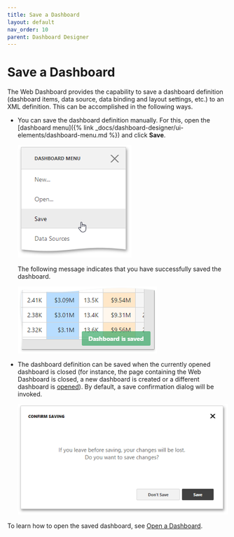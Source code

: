 ```yaml
---
title: Save a Dashboard
layout: default
nav_order: 10
parent: Dashboard Designer
---
```

# Save a Dashboard
The Web Dashboard provides the capability to save a dashboard definition (dashboard items, data source, data binding and layout settings, etc.) to an XML definition. This can be accomplished in the following ways.
* You can save the dashboard definition manually. For this, open the [dashboard menu]({% link _docs/dashboard-designer/ui-elements/dashboard-menu.md %}) and click **Save**.
	
	![wdd-save-dashboard](/assets/images/dashboards/img122631.png)
	
	The following message indicates that you have successfully saved the dashboard.
	
	![wdd-dashboard-saved-message](/assets/images/dashboards/img125564.png)
* The dashboard definition can be saved when the currently opened dashboard is closed (for instance, the page containing the Web Dashboard is closed, a new dashboard is created or a different dashboard is [opened](open-a-dashboard.md)). By default, a save confirmation dialog will be invoked.
	
	![wdd-save-chages-confirm-dialog](/assets/images/dashboards/img125634.png)

To learn how to open the saved dashboard, see [Open a Dashboard](open-a-dashboard.md).